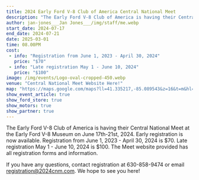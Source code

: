 ```yaml
---
title: 2024 Early Ford V-8 Club of America Central National Meet
description: "The Early Ford V-8 Club of America is having their Central National Meet at the Early Ford V-8 Museum on June 17th-21st, 2024."
author: jan-jones___Jan Jones___/img/staff/me.webp
start_date: 2024-07-17
end_date: 2024-07-21
date: 2025-03-01
time: 08.00PM
cost: 
 - info: "Registration from June 1, 2023 - April 30, 2024"
   price: "$70"
 - info: "Late registration May 1 - June 10, 2024"
   price: "$100"
image: /img/events/Logo-oval-cropped-450.webp
venue: "Central National Meet Website Here!"
map: "https://maps.google.com/maps?ll=41.335217,-85.089543&z=16&t=m&hl=en&gl=US&mapclient=embed&cid=15278397035761174731"
show_event_article: true
show_ford_store: true
show_motors: true
show_partner: true
---
```


The Early Ford V-8 Club of America is having their Central National Meet at the Early Ford V-8 Museum on June 17th-21st, 2024. Early registration is now available. Registration from June 1, 2023 - April 30, 2024 is $70. Late registration May 1 - June 10, 2024 is $100. The Meet website provided has all registration forms and information.

If you have any questions, contact registration at 630-858-9474 or email registration@2024cnm.com. We hope to see you here!
